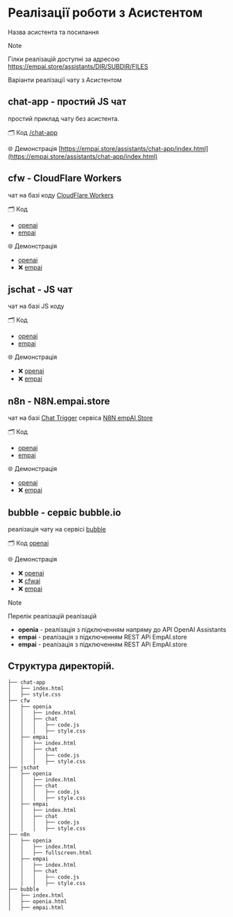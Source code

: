 #   Реалізації роботи з Асистентом
Назва асистента та посилання

> [!NOTE]
> Гілки реалізацій доступні за адресою https://empai.store/assistants/DIR/SUBDIR/FILES



Варіанти реалізації чату з Асистентом

## chat-app - простий JS чат
простий приклад чату без асистента.

🗂 Код [/chat-app](chat-app)

🌐 Демонстрація [https://empai.store/assistants/chat-app/index.html](https://empai.store/assistants/chat-app/index.html)



## cfw - CloudFlare Workers
чат на базі коду  [CloudFlare Workers](https://workers.cloudflare.com)

🗂 Код 
- [openai](cfw/openai)
- [empai](cfw/empai) 

🌐 Демонстрація 
- [openai](https://empai.store/assistants/cfw/openai/index.html)
- ❌ [empai](https://empai.store/assistants/cfw/empai/index.html)



## jschat - JS чат
чат на базі JS коду  

🗂 Код 
- [openai](jschat/openai)
- [empai](jschat/empai) 

🌐 Демонстрація    
- ❌ [openai](https://empai.store/assistants/jschat/openai/index.html)   
- ❌ [empai](https://empai.store/assistants/jschat/empai/index.html)



## n8n - N8N.empai.store
чат на базі [Chat Trigger](https://docs.n8n.io/integrations/builtin/core-nodes/n8n-nodes-langchain.chattrigger/)  сервіса [N8N empAI Store](https://n8n.empai.store/)

🗂 Код 
- [openai](n8n/openai)
- [empai](n8n/empai)

🌐 Демонстрація  
- [openai](https://empai.store/assistants/n8n/openai/index.html)   
- ❌ [empai](https://empai.store/assistants/n8n/empai/index.html)



## bubble -  сервіс bubble.io
реалізація чату на сервісі [bubble](https://bubble.io/)

🗂 Код [openai](n8n/bubble)

🌐 Демонстрація 
- ❌ [openai](https://empai.store/assistants/bubble/openai.html)
- ❌ [cfwai](https://empai.store/assistants/bubble/cfwai.html)
- ❌ [empai](https://empai.store/assistants/bubble/empai.html)


> [!NOTE]
> Перелік реалізацій реалізацій
>  - **openia** - реалізація з підключенням напряму до API OpenAI Assistants 
>  - **empai** - реалізація з підключенням  REST APi EmpAI.store
>  - **empai** - реалізація з підключенням  REST APi EmpAI.store


## Структура директорій.
~~~ tree
├── chat-app
│   ├── index.html
│   ├── style.css
├── cfw
│   ├── openia
│   │   ├── index.html
│   │   ├── chat
│   │   │   ├── code.js
│   │   │   ├── style.css
│   ├── empai
│   │   ├── index.html
│   │   ├── chat
│   │   │   ├── code.js
│   │   │   ├── style.css
├── jschat
│   ├── openia
│   │   ├── index.html
│   │   ├── chat
│   │   │   ├── code.js
│   │   │   ├── style.css
│   ├── empai
│   │   ├── index.html
│   │   ├── chat
│   │   │   ├── code.js
│   │   │   ├── style.css
├── n8n
│   ├── openia
│   │   ├── index.html
│   │   ├── fullscreen.html
│   ├── empai
│   │   ├── index.html
│   │   ├── chat
│   │   │   ├── code.js
│   │   │   ├── style.css
├── bubble
│   ├── index.html
│   ├── openia.html
│   ├── empai.html

~~~
